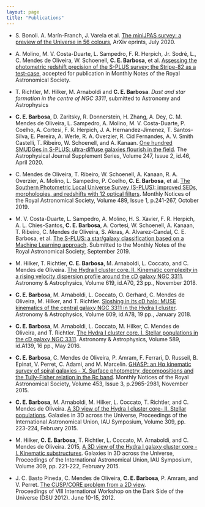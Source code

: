 ```yaml
---
layout: page
title: "Publications"
---
```

* S. Bonoli. A. Marín-Franch, J. Varela et al. [The miniJPAS survey: a preview of the Universe in 56 colours](https://ui.adsabs.harvard.edu/abs/2020arXiv200701910B/abstract), ArXiv eprints, July 2020.

* A. Molino, M. V. Costa-Duarte, L. Sampedro, F. R. Herpich, Jr. Sodré, L., C. Mendes de Oliveira, W. Schoenell, **C. E. Barbosa**, et al. [Assessing the photometric redshift precision of the S-PLUS survey: the Stripe-82 as a test-case](https://ui.adsabs.harvard.edu/abs/2020MNRAS.tmp.1792M/abstract), accepted for publication in Monthly Notes of the Royal Astronomical Society.

* T. Richtler, M. Hilker, M. Arnaboldi and **C. E. Barbosa**. *Dust and star formation in the centre of NGC 3311*, submitted to Astronomy and Astrophysics

* **C. E. Barbosa**, D. Zaritsky, R. Donnerstein, H. Zhang, A. Dey, C. M. Mendes de Oliveira, L. Sampedro, A. Molino, M. V. Costa-Duarte, P. Coelho, A. Cortesi, F. R. Herpich, J. A. Hernandez-Jimenez, T. Santos-Silva, E. Pereira, A. Werle, R. A. Overzier, R. Cid Fernandes, A. V. Smith Castelli, T. Ribeiro, W. Schoenell, and A. Kanaan. [One hundred SMUDGes in S-PLUS: ultra-diffuse galaxies flourish in the field](https://ui.adsabs.harvard.edu/abs/2020ApJS..247...46B/abstract). The Astrophysical Journal Supplement Series, Volume 247, Issue 2, id.46, April 2020.

* C. Mendes de Oliveira, T. Ribeiro, W. Schoenell, A. Kanaan, R. A. Overzier, A. Molino, L. Sampedro, P. Coelho, **C. E. Barbosa**, et al. [The Southern Photometric Local Universe Survey (S-PLUS): improved SEDs, morphologies, and redshifts with 12 optical filters](https://ui.adsabs.harvard.edu/abs/2019MNRAS.489..241M). Monthly Notices of the Royal Astronomical Society, Volume 489, Issue 1, p.241-267, October 2019.

* M. V. Costa-Duarte, L. Sampedro, A. Molino, H. S. Xavier, F. R. Herpich, A. L. Chies-Santos, **C. E. Barbosa**, A. Cortesi, W. Schoenell, A. Kanaan, T. Ribeiro, C. Mendes de Oliveira, S. Akras, A. Alvarez-Candal, C. E. Barbosa, et al. [The S-PLUS: a star/galaxy classification based on a Machine Learning approach](https://ui.adsabs.harvard.edu/abs/2019arXiv190908626C). Submitted to the Monthly Notes of the Royal Astronomical Society, September 2019.

* M. Hilker, T. Richtler, **C. E. Barbosa**, M. Arnaboldi, L. Coccato, and C. Mendes de Oliveira. [The Hydra I cluster core. II. Kinematic complexity in a rising velocity dispersion profile around the cD galaxy NGC 3311](http://cdsads.u-strasbg.fr/abs/2018A%26A...619A..70H). Astronomy & Astrophysics, Volume 619, id.A70, 23 pp., November 2018.

* **C. E. Barbosa**, M. Arnaboldi, L. Coccato, O. Gerhard, C. Mendes de Oliveira, M. Hilker, and
T. Richtler. [Sloshing in its cD halo: MUSE kinematics of the central galaxy NGC 3311 in the Hydra I cluster](http://adsabs.harvard.edu/abs/2018A%26A...609A..78B). Astronomy & Astrophysics, Volume 609, id.A78, 19 pp., January 2018.

* **C. E. Barbosa**, M. Arnaboldi, L. Coccato, M. Hilker, C. Mendes de Oliveira, and T. Richtler. [The Hydra I cluster core. I. Stellar populations in the cD galaxy NGC 3311](http://adsabs.harvard.edu/abs/2016A%26A...589A.139B). Astronomy & Astrophysics, Volume 589, id.A139, 16 pp.,  May 2016.

* **C. E. Barbosa**, C. Mendes de Oliveira, P. Amram, F. Ferrari, D. Russeil, B. Epinat, V. Perret,
C. Adami, and M. Marcelin. [GHASP: an H&#945; kinematic survey of spiral galaxies - X. Surface photometry, decompositions and the Tully-Fisher relation in the Rc band](http://dsabs.harvard.eduabs/2015MNRAS.453.2965B). Monthly Notices of the Royal Astronomical Society, Volume 453, Issue 3, p.2965-2981, November 2015.

* **C. E. Barbosa**, M. Arnaboldi, M. Hilker, L. Coccato, T. Richtler, and C. Mendes de Oliveira. [A 3D view of the Hydra I cluster core- II. Stellar populations](http://adsabs.harvard.edu/abs/2015IAUS..309..223B). Galaxies in 3D across the Universe, Proceedings of the International Astronomical Union, IAU Symposium, Volume 309, pp. 223-224, February 2015.

* M. Hilker, **C. E. Barbosa**, T. Richtler, L. Coccato, M. Arnaboldi, and C. Mendes de Oliveira. 2015,  [A 3D view of the Hydra I galaxy cluster core - I. Kinematic substructures](http://adsabs.harvard.edu/abs/2015IAUS..309..221H). Galaxies in 3D across the Universe, Proceedings of the International Astronomical Union, IAU Symposium, Volume 309, pp. 221-222, February 2015.

* J. C. Basto Pineda, C. Mendes de Oliveira, **C. E. Barbosa**, P. Amram, and V. Perret. [The CUSP/CORE problem from a 2D view](http://adsabs.harvard.edu/abs/2012dsu..workE..23B).  
Proceedings of VIII International Workshop on the Dark Side of the Universe (DSU 2012). June 10-15, 2012.


